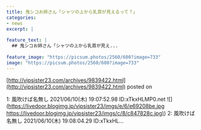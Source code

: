 ```yaml
---
title: 鬼シコお姉さん「シャツの上から乳首が見えるって？」
categories:
- news
excerpt: |
  
feature_text: |
  ## 鬼シコお姉さん「シャツの上から乳首が見え...
  
feature_image: "https://picsum.photos/2560/600?image=733"
image: "https://picsum.photos/2560/600?image=733"
---
```


[http://vipsister23.com/archives/9839422.html](http://vipsister23.com/archives/9839422.html)
posted on 

<!--more-->

1: 風吹けば名無し 2021/06/10(木) 19:07:52.98 ID:xTkxHLMP0.net ![](https://livedoor.blogimg.jp/vipsister23/imgs/e/6/e69208be.jpg [https://livedoor.blogimg.jp/vipsister23/imgs/c/8/c847828c.jpg)](https://livedoor.blogimg.jp/vipsister23/imgs/c/8/c847828c.jpg)) 2: 風吹けば名無し 2021/06/10(木) 19:08:04.29 ID:xTkxHL...
